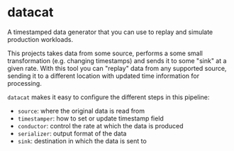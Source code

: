 # datacat

A timestamped data generator that you can use to replay and simulate 
production workloads.

This projects takes data from some source, performs a some small transformation 
(e.g. changing timestamps) and sends it to some "sink" at a given rate.
With this tool you can "replay" data from any supported source, sending it to 
a different location with updated time information for processing.

`datacat` makes it easy to configure the different steps in this pipeline:

- `source`: where the original data is read from
- `timestamper`: how to set or update timestamp field
- `conductor`: control the rate at which the data is produced
- `serializer`: output format of the data
- `sink`: destination in which the data is sent to
